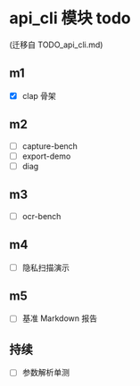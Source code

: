 # api_cli 模块 todo
(迁移自 TODO_api_cli.md)

## m1
- [x] clap 骨架

## m2
- [ ] capture-bench
- [ ] export-demo
- [ ] diag

## m3
- [ ] ocr-bench

## m4
- [ ] 隐私扫描演示

## m5
- [ ] 基准 Markdown 报告

## 持续
- [ ] 参数解析单测
